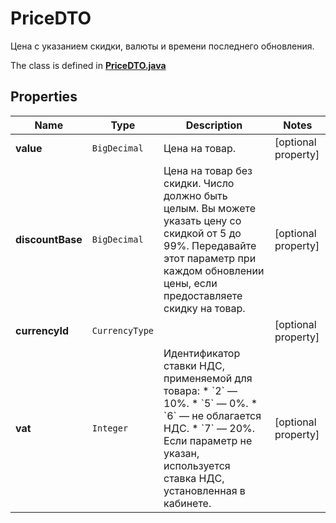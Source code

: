 

# PriceDTO

Цена с указанием скидки, валюты и времени последнего обновления.

The class is defined in **[PriceDTO.java](../../src/main/java/org/openapitools/model/PriceDTO.java)**

## Properties

Name | Type | Description | Notes
------------ | ------------- | ------------- | -------------
**value** | `BigDecimal` | Цена на товар. |  [optional property]
**discountBase** | `BigDecimal` | Цена на товар без скидки.  Число должно быть целым. Вы можете указать цену со скидкой от 5 до 99%.  Передавайте этот параметр при каждом обновлении цены, если предоставляете скидку на товар.  |  [optional property]
**currencyId** | `CurrencyType` |  |  [optional property]
**vat** | `Integer` | Идентификатор ставки НДС, применяемой для товара:  * &#x60;2&#x60; — 10%. * &#x60;5&#x60; — 0%. * &#x60;6&#x60; — не облагается НДС. * &#x60;7&#x60; — 20%.  Если параметр не указан, используется ставка НДС, установленная в кабинете.  |  [optional property]






